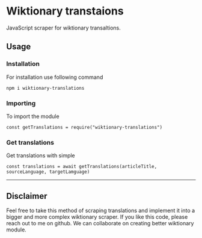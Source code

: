 # Wiktionary transtaions

JavaScript scraper for wiktionary transaltions.

## Usage

### Installation

For installation use following command

`npm i wiktionary-translations`

### Importing

To import the module

`const getTranslations = require("wiktionary-translations")`

### Get translations

Get translations with simple

`const translations = await getTranslations(articleTitle, sourceLanguage, targetLamguage)`

---

## Disclaimer

Feel free to take this method of scraping translations and implement it into a bigger and more complex wiktionary scraper. If you like this code, please reach out to me on github. We can collaborate on creating better wiktionary module.
